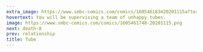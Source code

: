 ```yaml
---
extra_image: https://www.smbc-comics.com/comics/160546183420201115after.png
hovertext: You will be supervising a team of unhappy tubes.
image: https://www.smbc-comics.com/comics/1605461748-20201115.png
next: death-8
prev: relationship
title: Tube
---
```

